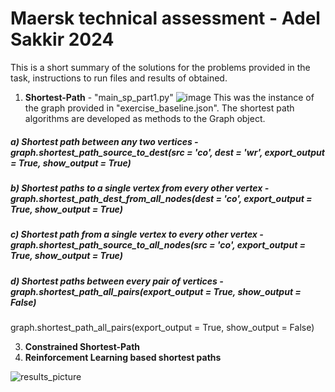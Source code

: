 # Maersk technical assessment - Adel Sakkir 2024

This is a short summary of the solutions for the problems provided in the task, instructions to run files and results of obtained.

1. **Shortest-Path** - "main_sp_part1.py"
![image](https://github.com/adelsakkir/maersk_task_adel_sakkir/assets/63802234/4f2656e6-d38d-4b58-af17-49229e998a88)
This was the instance of the graph provided in "exercise_baseline.json". The shortest path algorithms are developed as methods to the Graph object.
##### a) Shortest path between any two vertices - graph.shortest_path_source_to_dest(src = 'co', dest = 'wr', export_output = True, show_output = True)
##### b)	Shortest paths to a single vertex from every other vertex - graph.shortest_path_dest_from_all_nodes(dest = 'co', export_output = True, show_output = True)
##### c)	Shortest path from a single vertex to every other vertex - graph.shortest_path_source_to_all_nodes(src = 'co', export_output = True, show_output = True)
##### d)	Shortest paths between every pair of vertices - graph.shortest_path_all_pairs(export_output = True, show_output = False)

graph.shortest_path_all_pairs(export_output = True, show_output = False)

3. **Constrained Shortest-Path**
4. **Reinforcement Learning based shortest paths**

   
![results_picture](https://github.com/adelsakkir/maersk_task_adel_sakkir/assets/63802234/c4e615d1-5b2d-4c63-8e24-cdc607b0603f)

